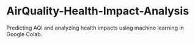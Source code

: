 # AirQuality-Health-Impact-Analysis
Predicting AQI and analyzing health impacts using machine learning in Google Colab.
